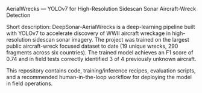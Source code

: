 AerialWrecks — YOLOv7 for High-Resolution Sidescan Sonar Aircraft-Wreck Detection

Short description:
DeepSonar-AerialWrecks is a deep-learning pipeline built with YOLOv7 to accelerate discovery of WWII aircraft wreckage in high-resolution sidescan sonar imagery. The project was trained on the largest public aircraft-wreck focused dataset to date (19 unique wrecks, 290 fragments across six countries). The trained model achieves an F1 score of 0.74 and in field tests correctly identified 3 of 4 previously unknown aircraft.

This repository contains code, training/inference recipes, evaluation scripts, and a recommended human-in-the-loop workflow for deploying the model in field operations.
